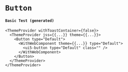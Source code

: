 # `Button`

#### `Basic Test (generated)`

```
<ThemeProvider withToastContainer={false}>
  <ThemeProvider jss={{...}} theme={{...}}>
    <Button type="Default">
      <WithWebComponent theme={{...}} type="Default">
        <ui5-button type="Default" class="" />
      </WithWebComponent>
    </Button>
  </ThemeProvider>
</ThemeProvider>
```

